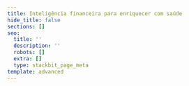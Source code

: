 ```yaml
---
title: Inteligência financeira para enriquecer com saúde
hide_title: false
sections: []
seo:
  title: ''
  description: ''
  robots: []
  extra: []
  type: stackbit_page_meta
template: advanced
---
```

